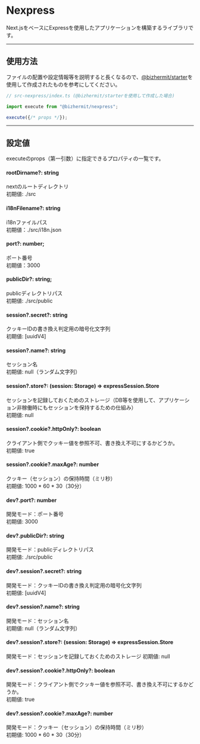 # Nexpress

Next.jsをベースにExpressを使用したアプリケーションを構築するライブラリです。

---

## 使用方法

ファイルの配置や設定情報等を説明すると長くなるので、[@bizhermit/starter](https://www.npmjs.com/package/@bizhermit/starter)を使用して作成されたものを参考にしてください。

```ts
// src-nexpress/index.ts (@bizhermit/starterを使用して作成した場合)

import execute from "@bizhermit/nexpress";

execute({/* props */});
```

---

## 設定値
executeのprops（第一引数）に指定できるプロパティの一覧です。

#### rootDirname?: string
nextのルートディレクトリ  
初期値: ./src

#### i18nFilename?: string
i18nファイルパス  
初期値：./src/i18n.json

#### port?: number;
ポート番号  
初期値：3000

#### publicDir?: string;
publicディレクトリパス  
初期値: ./src/public

#### session?.secret?: string
クッキーIDの書き換え判定用の暗号化文字列  
初期値: \[uuidV4]

#### session?.name?: string
セッション名  
初期値: null（ランダム文字列）

#### session?.store?: (session: Storage) => expressSession.Store
セッションを記録しておくためのストレージ（DB等を使用して、アプリケーション非稼働時にもセッションを保持するための仕組み）  
初期値: null

#### session?.cookie?.httpOnly?: boolean
クライアント側でクッキー値を参照不可、書き換え不可にするかどうか。  
初期値: true

#### session?.cookie?.maxAge?: number
クッキー（セッション）の保持時間（ミリ秒）  
初期値: 1000 * 60 * 30（30分）

#### dev?.port?: number
開発モード：ポート番号  
初期値: 3000

#### dev?.publicDir?: string
開発モード：publicディレクトリパス  
初期値: ./src/public

#### dev?.session?.secret?: string
開発モード：クッキーIDの書き換え判定用の暗号化文字列  
初期値: \[uuidV4]

#### dev?.session?.name?: string
開発モード：セッション名  
初期値: null（ランダム文字列）

#### dev?.session?.store?: (session: Storage) => expressSession.Store
開発モード：セッションを記録しておくためのストレージ
初期値: null

#### dev?.session?.cookie?.httpOnly?: boolean
開発モード：クライアント側でクッキー値を参照不可、書き換え不可にするかどうか。  
初期値: true

#### dev?.session?.cookie?.maxAge?: number
開発モード：クッキー（セッション）の保持時間（ミリ秒）  
初期値: 1000 * 60 * 30（30分）